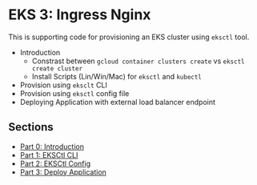 # EKS 3: Ingress Nginx

This is supporting code for provisioning an EKS cluster using `eksctl` tool.

* Introduction
  * Constrast between `gcloud container clusters create` vs `eksctl create cluster`
  * Install Scripts (Lin/Win/Mac) for `eksctl` and `kubectl`
* Provision using `eksclt` CLI
* Provision using `eksctl` config file
* Deploying Application with external load balancer endpoint

## Sections

* [Part 0: Introduction](part0_intro/README.md)
* [Part 1: EKSCtl CLI](part1_cli/README.md)
* [Part 2: EKSCtl Config](part2_crd/README.md)
* [Part 3: Deploy Application](part3_app/README.md)
